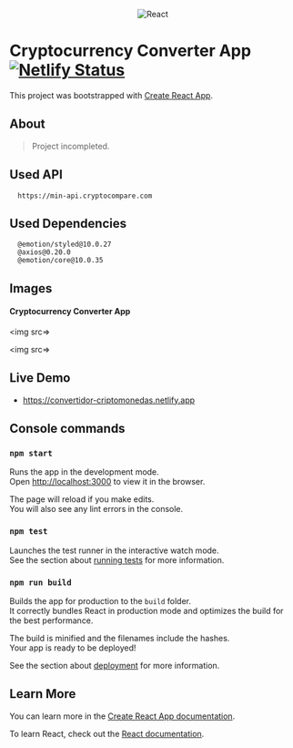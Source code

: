 <p align="center">
<img src="https://i.ibb.co/pPYfKM0/React.png" alt="React" border="0">
<p>

# Cryptocurrency Converter App  [![Netlify Status](https://api.netlify.com/api/v1/badges/5f44b9ba-f70e-4c4e-8de1-a9c9d9d953e6/deploy-status)](https://app.netlify.com/sites/convertidor-criptomonedas/deploys)


This project was bootstrapped with [Create React App](https://github.com/facebook/create-react-app).



## About 

>Project incompleted.



## Used API
```plain
  https://min-api.cryptocompare.com
```

## Used Dependencies
```plain
  @emotion/styled@10.0.27
  @axios@0.20.0
  @emotion/core@10.0.35
```

## Images

####  Cryptocurrency Converter App

<img src=>

<img src=>


## Live Demo

*  https://convertidor-criptomonedas.netlify.app


## Console commands


### `npm start`

Runs the app in the development mode.<br />
Open [http://localhost:3000](http://localhost:3000) to view it in the browser.

The page will reload if you make edits.<br />
You will also see any lint errors in the console.

### `npm test`

Launches the test runner in the interactive watch mode.<br />
See the section about [running tests](https://facebook.github.io/create-react-app/docs/running-tests) for more information.

### `npm run build`

Builds the app for production to the `build` folder.<br />
It correctly bundles React in production mode and optimizes the build for the best performance.

The build is minified and the filenames include the hashes.<br />
Your app is ready to be deployed!

See the section about [deployment](https://facebook.github.io/create-react-app/docs/deployment) for more information.


## Learn More

You can learn more in the [Create React App documentation](https://facebook.github.io/create-react-app/docs/getting-started).

To learn React, check out the [React documentation](https://reactjs.org/).

